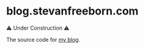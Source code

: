 # blog.stevanfreeborn.com

⚠️ Under Construction ⚠️ 

The source code for [my blog](https://blog.stevanfreeborn.com).
